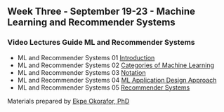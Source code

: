 ## Week Three - September 19-23 - Machine Learning and Recommender Systems

### Video Lectures Guide ML and Recommender Systems

* ML and Recommender Systems 01 [Introduction](https://vimeo.com/598868050)
* ML and Recommender Systems 02 [Categories of Machine Learning](https://vimeo.com/598866499)
* ML and Recommender Systems 03 [Notation](https://vimeo.com/598872876)
* ML and Recommender Systems 04 [ML Application Design Approach](https://vimeo.com/598871187)
* ML and Recommender Systems 05 [Recommender Systems](https://vimeo.com/598873838)
                                                      
Materials prepared by [Ekpe Okorafor, PhD](https://www.okorafor.com/ekpe/education.htm)
